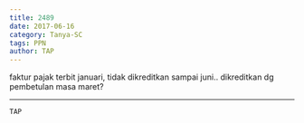 ```yaml
---
title: 2489
date: 2017-06-16
category: Tanya-SC
tags: PPN
author: TAP
---
```


faktur pajak terbit januari, tidak dikreditkan sampai juni.. dikreditkan dg pembetulan masa maret?

---



`TAP`
